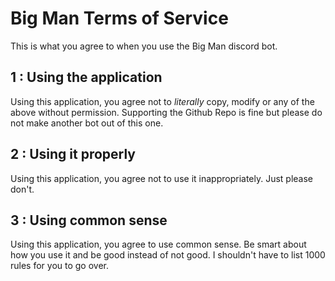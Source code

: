 # Big Man Terms of Service

This is what you agree to when you use the Big Man discord bot.

## 1 : Using the application

Using this application, you agree not to *literally* copy, modify or any of the above without permission. Supporting the Github Repo is fine but please do not make another
bot out of this one.

## 2 : Using it properly

Using this application, you agree not to use it inappropriately. Just please don't.

## 3 : Using common sense

Using this application, you agree to use common sense. Be smart about how you use it and be good instead of not good. I shouldn't have to list 1000 rules for you to go over.
